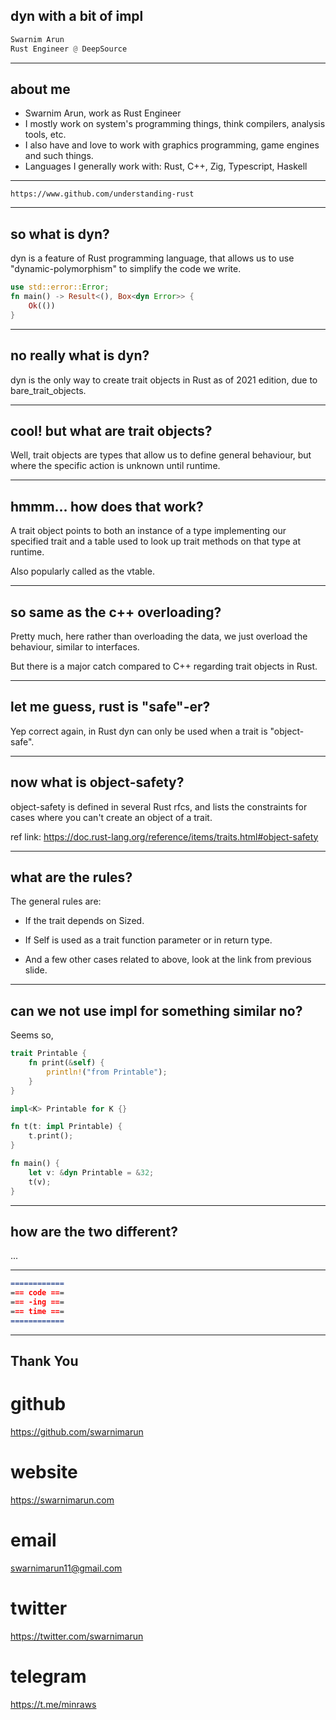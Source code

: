 
## dyn with a bit of impl

```rust
Swarnim Arun
Rust Engineer @ DeepSource
```

---

## about me

- Swarnim Arun, work as Rust Engineer
- I mostly work on system's programming things, think compilers, analysis tools, etc.
- I also have and love to work with graphics programming, game engines and such things.
- Languages I generally work with: Rust, C++, Zig, Typescript, Haskell 

---

```qrcode
https://www.github.com/understanding-rust
```

---

## so what is dyn?

dyn is a feature of Rust programming language, that allows us to use "dynamic-polymorphism" to simplify the code we write. 

```rust
use std::error::Error;
fn main() -> Result<(), Box<dyn Error>> {
    Ok(())
}
```

---

## no really what is dyn?

dyn is the only way to create trait objects in Rust as of 2021 edition, due to bare_trait_objects.

---

## cool! but what are trait objects?

Well, trait objects are types that allow us to define general behaviour, but where the specific action is unknown until runtime.

---

## hmmm... how does that work?

A trait object points to both an instance of a type implementing our specified trait and a table used to look up trait methods on that type at runtime.

Also popularly called as the vtable.

---

## so same as the c++ overloading?

Pretty much, here rather than overloading the data, we just overload the behaviour, similar to interfaces.

But there is a major catch compared to C++ regarding trait objects in Rust.

---

## let me guess, rust is "safe"-er?

Yep correct again, in Rust dyn can only be used when a trait is "object-safe".

---

## now what is object-safety?

object-safety is defined in several Rust rfcs, and lists the constraints for cases where you can't create an object of a trait.

ref link: https://doc.rust-lang.org/reference/items/traits.html#object-safety

---

## what are the rules?

The general rules are:

- If the trait depends on Sized.
- If Self is used as a trait function parameter or in return type.

- And a few other cases related to above, look at the link from previous slide.

---

## can we not use impl for something similar no?

Seems so,

```rust
trait Printable {
    fn print(&self) {
        println!("from Printable");
    }
}

impl<K> Printable for K {} 

fn t(t: impl Printable) {
    t.print();
}

fn main() {
    let v: &dyn Printable = &32;
    t(v);
}
```

---

## how are the two different?

...

---

```md
============
=== code ===
=== -ing ===
=== time ===
============
```

---

## Thank You


# github
https://github.com/swarnimarun

# website
https://swarnimarun.com

# email
swarnimarun11@gmail.com

# twitter
https://twitter.com/swarnimarun

# telegram
https://t.me/minraws
